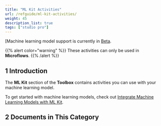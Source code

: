 ```yaml
---
title: "ML Kit Activities"
url: /refguide/ml-kit-activities/
weight: 45
description_list: true
tags: ["studio pro"]
---
```

[Machine learning model support is currently in [Beta](/releasenotes/beta-features/).

{{% alert color="warning" %}}
These activities can only be used in **Microflows**.
{{% /alert %}}

## 1 Introduction

The **ML Kit** section of the **Toolbox** contains activities you can use with your machine learning model.

To get started with machine learning models, check out [Integrate Machine Learning Models with ML Kit](/refguide/machine-learning-kit/).

## 2 Documents in This Category